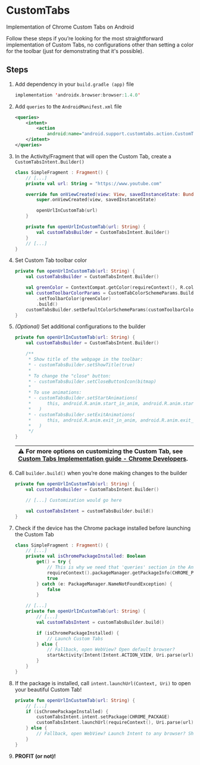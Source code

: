 # CustomTabs
Implementation of Chrome Custom Tabs on Android

Follow these steps if you’re looking for the most straightforward implementation of Custom Tabs, no configurations other than setting a color for the toolbar (just for demonstrating that it's possible).

## Steps

1. Add dependency in your `build.gradle (app)` file
    
    ```kotlin
    implementation 'androidx.browser:browser:1.4.0'
    ```
    
2. Add `queries` to the `AndroidManifest.xml` file
    
    ```xml
    <queries>
        <intent>
            <action
                android:name="android.support.customtabs.action.CustomTabsService" />
        </intent>
    </queries>
    ```
    
3. In the Activity/Fragment that will open the Custom Tab, create a `CustomTabsIntent.Builder()`
    
    ```kotlin
    class SimpleFragment : Fragment() {
        // [...]
        private val url: String = "https://www.youtube.com"
    
        override fun onViewCreated(view: View, savedInstanceState: Bundle?) {
            super.onViewCreated(view, savedInstanceState)
    
            openUrlInCustomTab(url)
        }
    
        private fun openUrlInCustomTab(url: String) {
            val customTabsBuilder = CustomTabsIntent.Builder()
        }
        // [...]
    }
    ```
    
4. Set Custom Tab toolbar color
    
    ```kotlin
    private fun openUrlInCustomTab(url: String) {
        val customTabsBuilder = CustomTabsIntent.Builder()
    
        val greenColor = ContextCompat.getColor(requireContext(), R.color.poatek_green)
        val customToolbarColorParams = CustomTabColorSchemeParams.Builder()
            .setToolbarColor(greenColor)
            .build()
        customTabsBuilder.setDefaultColorSchemeParams(customToolbarColorParams)
    }
    ```
    
5. *(Optional)* Set additional configurations to the builder
    
    ```kotlin
    private fun openUrlInCustomTab(url: String) {
        val customTabsBuilder = CustomTabsIntent.Builder()
    
        /**
         * Show title of the webpage in the toolbar:
         * - customTabsBuilder.setShowTitle(true)
         *
         * To change the "close" button:
         * - customTabsBuilder.setCloseButtonIcon(bitmap)
         *
         * To use animations:
         * - customTabsBuilder.setStartAnimations(
         *      this, android.R.anim.start_in_anim, android.R.anim.start_out_anim
         *   )
         * - customTabsBuilder.setExitAnimations(
         *      this, android.R.anim.exit_in_anim, android.R.anim.exit_out_anim
         *   )
         */
    }
    ```

    | ⚠️ For more options on customizing the Custom Tab, see [Custom Tabs Implementation guide - Chrome Developers](https://developer.chrome.com/docs/android/custom-tabs/integration-guide/). |
    | :--- |

6. Call `builder.build()` when you’re done making changes to the builder
    
    ```kotlin
    private fun openUrlInCustomTab(url: String) {
        val customTabsBuilder = CustomTabsIntent.Builder()
    
        // [...] Customization would go here
    
        val customTabsIntent = customTabsBuilder.build()
    }
    ```
    
7. Check if the device has the Chrome package installed before launching the Custom Tab
    
    ```kotlin
    class SimpleFragment : Fragment() {
        // [...]
        private val isChromePackageInstalled: Boolean
            get() = try {
                // This is why we need that 'queries' section in the AndroidManifest.xml
                requireContext().packageManager.getPackageInfo(CHROME_PACKAGE, 0)
                true
            } catch (e: PackageManager.NameNotFoundException) {
                false
            }
    
        // [...]
        private fun openUrlInCustomTab(url: String) {
            // [...]
            val customTabsIntent = customTabsBuilder.build()
    
            if (isChromePackageInstalled) {
                // Launch Custom Tabs
            } else {
                // Fallback, open WebView? Open default browser?
                startActivity(Intent(Intent.ACTION_VIEW, Uri.parse(url)))
            }
        }
    }
    ```
    
8. If the package is installed, call `intent.launchUrl(Context, Uri)` to open your beautiful Custom Tab!
    
    ```kotlin
    private fun openUrlInCustomTab(url: String) {
        // [...]
        if (isChromePackageInstalled) {
            customTabsIntent.intent.setPackage(CHROME_PACKAGE)
            customTabsIntent.launchUrl(requireContext(), Uri.parse(url))
        } else {
            // Fallback, open WebView? Launch Intent to any browser? Show error?
        }
    }
    ```
    
9. **PROFIT (or not)!**

